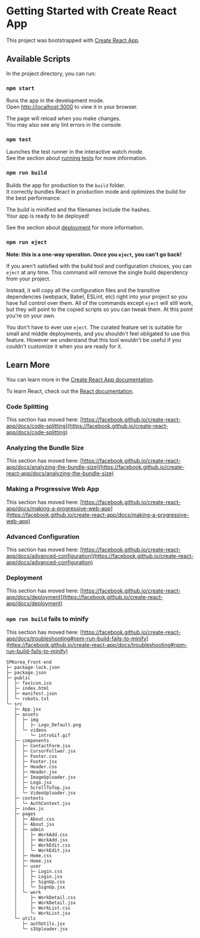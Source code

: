 # Getting Started with Create React App

This project was bootstrapped with [Create React App](https://github.com/facebook/create-react-app).

## Available Scripts

In the project directory, you can run:

### `npm start`

Runs the app in the development mode.\
Open [http://localhost:3000](http://localhost:3000) to view it in your browser.

The page will reload when you make changes.\
You may also see any lint errors in the console.

### `npm test`

Launches the test runner in the interactive watch mode.\
See the section about [running tests](https://facebook.github.io/create-react-app/docs/running-tests) for more information.

### `npm run build`

Builds the app for production to the `build` folder.\
It correctly bundles React in production mode and optimizes the build for the best performance.

The build is minified and the filenames include the hashes.\
Your app is ready to be deployed!

See the section about [deployment](https://facebook.github.io/create-react-app/docs/deployment) for more information.

### `npm run eject`

**Note: this is a one-way operation. Once you `eject`, you can't go back!**

If you aren't satisfied with the build tool and configuration choices, you can `eject` at any time. This command will remove the single build dependency from your project.

Instead, it will copy all the configuration files and the transitive dependencies (webpack, Babel, ESLint, etc) right into your project so you have full control over them. All of the commands except `eject` will still work, but they will point to the copied scripts so you can tweak them. At this point you're on your own.

You don't have to ever use `eject`. The curated feature set is suitable for small and middle deployments, and you shouldn't feel obligated to use this feature. However we understand that this tool wouldn't be useful if you couldn't customize it when you are ready for it.

## Learn More

You can learn more in the [Create React App documentation](https://facebook.github.io/create-react-app/docs/getting-started).

To learn React, check out the [React documentation](https://reactjs.org/).

### Code Splitting

This section has moved here: [https://facebook.github.io/create-react-app/docs/code-splitting](https://facebook.github.io/create-react-app/docs/code-splitting)

### Analyzing the Bundle Size

This section has moved here: [https://facebook.github.io/create-react-app/docs/analyzing-the-bundle-size](https://facebook.github.io/create-react-app/docs/analyzing-the-bundle-size)

### Making a Progressive Web App

This section has moved here: [https://facebook.github.io/create-react-app/docs/making-a-progressive-web-app](https://facebook.github.io/create-react-app/docs/making-a-progressive-web-app)

### Advanced Configuration

This section has moved here: [https://facebook.github.io/create-react-app/docs/advanced-configuration](https://facebook.github.io/create-react-app/docs/advanced-configuration)

### Deployment

This section has moved here: [https://facebook.github.io/create-react-app/docs/deployment](https://facebook.github.io/create-react-app/docs/deployment)

### `npm run build` fails to minify

This section has moved here: [https://facebook.github.io/create-react-app/docs/troubleshooting#npm-run-build-fails-to-minify](https://facebook.github.io/create-react-app/docs/troubleshooting#npm-run-build-fails-to-minify)

```
SPKorea_Front-end
├─ package-lock.json
├─ package.json
├─ public
│  ├─ favicon.ico
│  ├─ index.html
│  ├─ manifest.json
│  └─ robots.txt
└─ src
   ├─ App.jsx
   ├─ assets
   │  ├─ img
   │  │  ├─ Logo_Default.png
   │  └─ videos
   │     └─ introGif.gif
   ├─ components
   │  ├─ ContactForm.jsx
   │  ├─ CursorFollwer.jsx
   │  ├─ Footer.css
   │  ├─ Footer.jsx
   │  ├─ Header.css
   │  ├─ Header.jsx
   │  ├─ ImageUploader.jsx
   │  ├─ Logo.jsx
   │  ├─ ScrollToTop.jsx
   │  └─ VideoUploader.jsx
   ├─ contexts
   │  └─ AuthContext.jsx
   ├─ index.js
   ├─ pages
   │  ├─ About.css
   │  ├─ About.jsx
   │  ├─ admin
   │  │  ├─ WorkAdd.css
   │  │  ├─ WorkAdd.jsx
   │  │  ├─ WorkEdit.css
   │  │  └─ WorkEdit.jsx
   │  ├─ Home.css
   │  ├─ Home.jsx
   │  ├─ user
   │  │  ├─ Login.css
   │  │  ├─ Login.jsx
   │  │  ├─ SignUp.css
   │  │  └─ SignUp.jsx
   │  └─ work
   │     ├─ WorkDetail.css
   │     ├─ WorkDetail.jsx
   │     ├─ WorkList.css
   │     └─ WorkList.jsx
   └─ utils
      ├─ authUtils.jsx
      └─ s3Uploader.jsx

```
